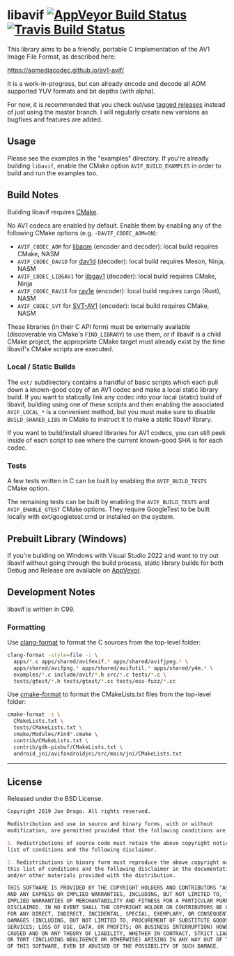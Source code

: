 # libavif [![AppVeyor Build Status](https://ci.appveyor.com/api/projects/status/github/louquillio/libavif?branch=master&svg=true)](https://ci.appveyor.com/project/louquillio/libavif) [![Travis Build Status](https://travis-ci.com/AOMediaCodec/libavif.svg?branch=master)](https://travis-ci.com/AOMediaCodec/libavif)

This library aims to be a friendly, portable C implementation of the AV1 Image
File Format, as described here:

<https://aomediacodec.github.io/av1-avif/>

It is a work-in-progress, but can already encode and decode all AOM supported
YUV formats and bit depths (with alpha).

For now, it is recommended that you check out/use
[tagged releases](https://github.com/AOMediaCodec/libavif/releases) instead of
just using the master branch. I will regularly create new versions as bugfixes
and features are added.

## Usage

Please see the examples in the "examples" directory. If you're already building
`libavif`, enable the CMake option `AVIF_BUILD_EXAMPLES` in order to build and
run the examples too.

## Build Notes

Building libavif requires [CMake](https://cmake.org/).

No AV1 codecs are enabled by default. Enable them by enabling any of the
following CMake options (e.g. `-DAVIF_CODEC_AOM=ON`):

* `AVIF_CODEC_AOM` for [libaom](https://aomedia.googlesource.com/aom/) (encoder
  and decoder): local build requires CMake, NASM
* `AVIF_CODEC_DAV1D` for [dav1d](https://code.videolan.org/videolan/dav1d)
  (decoder): local build requires Meson, Ninja, NASM
* `AVIF_CODEC_LIBGAV1` for
  [libgav1](https://chromium.googlesource.com/codecs/libgav1/) (decoder):
  local build requires CMake, Ninja
* `AVIF_CODEC_RAV1E` for [rav1e](https://github.com/xiph/rav1e) (encoder):
  local build requires cargo (Rust), NASM
* `AVIF_CODEC_SVT` for [SVT-AV1](https://gitlab.com/AOMediaCodec/SVT-AV1)
  (encoder): local build requires CMake, NASM

These libraries (in their C API form) must be externally available
(discoverable via CMake's `FIND_LIBRARY`) to use them, or if libavif is
a child CMake project, the appropriate CMake target must already exist
by the time libavif's CMake scripts are executed.

### Local / Static Builds

The `ext/` subdirectory contains a handful of basic scripts which each pull
down a known-good copy of an AV1 codec and make a local static library build.
If you want to statically link any codec into your local (static) build of
libavif, building using one of these scripts and then enabling the associated
`AVIF_LOCAL_*` is a convenient method, but you must make sure to disable
`BUILD_SHARED_LIBS` in CMake to instruct it to make a static libavif library.

If you want to build/install shared libraries for AV1 codecs, you can still
peek inside of each script to see where the current known-good SHA is for each
codec.

### Tests

A few tests written in C can be built by enabling the `AVIF_BUILD_TESTS` CMake
option.

The remaining tests can be built by enabling the `AVIF_BUILD_TESTS` and
`AVIF_ENABLE_GTEST` CMake options. They require GoogleTest to be built locally
with ext/googletest.cmd or installed on the system.

## Prebuilt Library (Windows)

If you're building on Windows with Visual Studio 2022 and want to try out
libavif without going through the build process, static library builds for both
Debug and Release are available on
[AppVeyor](https://ci.appveyor.com/project/louquillio/libavif).

## Development Notes

libavif is written in C99.

### Formatting

Use [clang-format](https://clang.llvm.org/docs/ClangFormat.html) to format the C
sources from the top-level folder:

```sh
clang-format -style=file -i \
  apps/*.c apps/shared/avifexif.* apps/shared/avifjpeg.* \
  apps/shared/avifpng.* apps/shared/avifutil.* apps/shared/y4m.* \
  examples/*.c include/avif/*.h src/*.c tests/*.c \
  tests/gtest/*.h tests/gtest/*.cc tests/oss-fuzz/*.cc
```

Use [cmake-format](https://github.com/cheshirekow/cmake_format) to format the
CMakeLists.txt files from the top-level folder:

```sh
cmake-format -i \
  CMakeLists.txt \
  tests/CMakeLists.txt \
  cmake/Modules/Find*.cmake \
  contrib/CMakeLists.txt \
  contrib/gdk-pixbuf/CMakeLists.txt \
  android_jni/avifandroidjni/src/main/jni/CMakeLists.txt
```

---

## License

Released under the BSD License.

```markdown
Copyright 2019 Joe Drago. All rights reserved.

Redistribution and use in source and binary forms, with or without
modification, are permitted provided that the following conditions are met:

1. Redistributions of source code must retain the above copyright notice, this
list of conditions and the following disclaimer.

2. Redistributions in binary form must reproduce the above copyright notice,
this list of conditions and the following disclaimer in the documentation
and/or other materials provided with the distribution.

THIS SOFTWARE IS PROVIDED BY THE COPYRIGHT HOLDERS AND CONTRIBUTORS "AS IS"
AND ANY EXPRESS OR IMPLIED WARRANTIES, INCLUDING, BUT NOT LIMITED TO, THE
IMPLIED WARRANTIES OF MERCHANTABILITY AND FITNESS FOR A PARTICULAR PURPOSE ARE
DISCLAIMED. IN NO EVENT SHALL THE COPYRIGHT HOLDER OR CONTRIBUTORS BE LIABLE
FOR ANY DIRECT, INDIRECT, INCIDENTAL, SPECIAL, EXEMPLARY, OR CONSEQUENTIAL
DAMAGES (INCLUDING, BUT NOT LIMITED TO, PROCUREMENT OF SUBSTITUTE GOODS OR
SERVICES; LOSS OF USE, DATA, OR PROFITS; OR BUSINESS INTERRUPTION) HOWEVER
CAUSED AND ON ANY THEORY OF LIABILITY, WHETHER IN CONTRACT, STRICT LIABILITY,
OR TORT (INCLUDING NEGLIGENCE OR OTHERWISE) ARISING IN ANY WAY OUT OF THE USE
OF THIS SOFTWARE, EVEN IF ADVISED OF THE POSSIBILITY OF SUCH DAMAGE.
```
